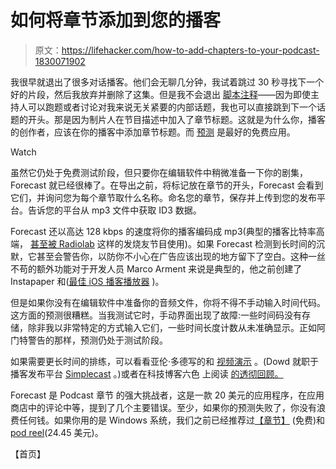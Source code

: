# 如何将章节添加到您的播客

> 原文：<https://lifehacker.com/how-to-add-chapters-to-your-podcast-1830071902>

我很早就退出了很多对话播客。他们会无聊几分钟，我试着跳过 30 秒寻找下一个好的片段，然后我放弃并删除了这集。但是我不会退出 [脚本注释](https://johnaugust.com/podcast)——因为即使主持人可以跑题或者讨论对我来说无关紧要的内部话题，我也可以直接跳到下一个话题的开头。那是因为制片人在节目描述中加入了章节标题。这就是为什么你，播客的创作者，应该在你的播客中添加章节标题。而 [预测](https://overcast.fm/forecast) 是最好的免费应用。

Watch

虽然它仍处于免费测试阶段，但只要你在编辑软件中稍微准备一下你的剧集，Forecast 就已经很棒了。在导出之前，将标记放在章节的开头，Forecast 会看到它们，并询问您为每个章节取什么名称。命名您的章节，保存并上传到您的发布平台。告诉您的平台从 mp3 文件中获取 ID3 数据。

Forecast 还以高达 128 kbps 的速度将你的播客编码成 mp3(典型的播客比特率高端， [甚至被 Radiolab](https://medium.com/simplecast/what-bit-rate-should-i-use-5a5d835fd0f3) 这样的发烧友节目使用)。如果 Forecast 检测到长时间的沉默，它甚至会警告你，以防你不小心在广告应该出现的地方留下了空白。这种一丝不苟的额外功能对于开发人员 Marco Arment 来说是典型的，他之前创建了 Instapaper 和([最佳 iOS 播客播放器](https://lifehacker.com/the-best-podcast-manager-for-iphone-5855050#_ga=2.263648267.603043787.1540822469-1297080755.1497980211) )。

但是如果你没有在编辑软件中准备你的音频文件，你将不得不手动输入时间代码。这方面的预测很糟糕。当我测试它时，手动界面出现了故障:一些时间码没有存储，除非我以非常特定的方式输入它们，一些时间长度计数从未准确显示。正如阿门特警告的那样，预测仍处于测试阶段。

如果需要更长时间的排练，可以看看亚伦·多德写的和 [视频演示](https://www.youtube.com/watch?v=QQKr1sF54BU) 。(Dowd 就职于播客发布平台 [Simplecast](https://simplecast.com/) 。)或者在科技博客六色 上阅读 [的透彻回顾。](https://sixcolors.com/post/2017/12/forecast-a-must-have-tool-for-mac-podcasters/)

Forecast 是 Podcast 章节 的强大挑战者，这是一款 20 美元的应用程序，在应用商店中的评论中等，提到了几个主要错误。至少，如果你的预测失败了，你没有浪费任何钱。如果你用的是 Windows 系统，我们之前已经推荐过[【章节】](http://lodensoftware.com/chapter-and-verse/) (免费)和[pod reel](http://podreel.com/)(24.45 美元)。

【首页】